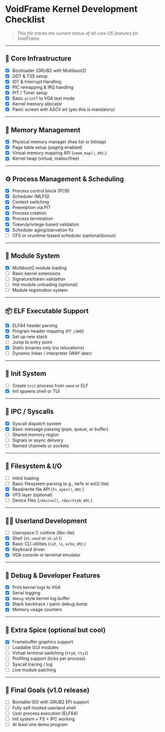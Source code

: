 # VoidFrame Kernel Development Checklist

> *This file tracks the current status of all core OS features for VoidFrame.*

---

## 🧱 Core Infrastructure

- [x] Bootloader (GRUB2 with Multiboot2)
- [x] GDT & TSS setup
- [x] IDT & Interrupt Handling
- [x] PIC remapping & IRQ handling
- [x] PIT / Timer setup
- [x] Basic `printf` to VGA text mode
- [x] Kernel memory allocator
- [x] Panic screen with ASCII art (yes this is mandatory)

---

## 🧠 Memory Management

- [x] Physical memory manager (free list or bitmap)
- [x] Page table setup (paging enabled)
- [x] Virtual memory mapping API (`vmem_map()`, etc.)
- [x] Kernel heap (virtual, malloc/free)

---

## ⚙️ Process Management & Scheduling

- [x] Process control block (PCB)
- [x] Scheduler (MLFQ)
- [x] Context switching
- [x] Preemption via PIT
- [x] Process creation
- [x] Process termination 
- [x] Token/privilege-based validation
- [x] Scheduler aging/starvation fix
- [ ] CFS or vruntime-based scheduler (optional/bonus)

---

## 🧩 Module System

- [x] Multiboot2 module loading
- [ ] Basic kernel extensions
- [ ] Signature/token validation
- [ ] Hot module unloading (optional)
- [ ] Module registration system

---

## 📦 ELF Executable Support

- [x] ELF64 header parsing
- [x] Program header mapping (`PT_LOAD`)
- [x] Set up new stack
- [ ] Jump to entry point
- [x] Static binaries only (no relocations)
- [ ] Dynamic linker / interpreter (WAY later)

---

## 🧠 Init System

- [ ] Create `init` process from `vmod` or ELF
- [x] Init spawns shell or TUI

---

## 💬 IPC / Syscalls

- [x] Syscall dispatch system
- [x] Basic message passing (pipe, queue, or buffer)
- [ ] Shared memory region
- [ ] Signals or async delivery
- [ ] Named channels or sockets

---

## 📁 Filesystem & I/O

- [ ] Initrd loading
- [ ] Basic filesystem parsing (e.g., tarfs or ext2-lite)
- [x] Read/write file API (`fs_open()`, etc.)
- [x] VFS layer (optional)
- [ ] Device files (`/dev/null`, `/dev/tty0`, etc.)

---

## 🧑‍💻 Userland Development

- [ ] Userspace C runtime (libc-lite)
- [x] Shell (`sh.vmod` or `sh.elf`)
- [x] Basic CLI utilities (`cat`, `ls`, `echo`, etc.)
- [x] Keyboard driver
- [x] VGA console or terminal emulator

---

## 🔧 Debug & Developer Features

- [x] Print kernel logs to VGA
- [x] Serial logging
- [x] `dmesg`-style kernel log buffer
- [x] Stack backtrace / panic debug dump
- [x] Memory usage counters

---

## 🌈 Extra Spice (optional but cool)

- [x] Framebuffer graphics support
- [ ] Loadable GUI modules
- [ ] Virtual terminal switching (`tty0`, `tty1`)
- [ ] Profiling support (ticks per process)
- [ ] Syscall tracing / log
- [ ] Live module patching

---

## 🏁 Final Goals (v1.0 release)

- [ ] Bootable ISO with GRUB2 EFI support
- [ ] Fully self-hosted userland shell
- [ ] User process execution (ELF64)
- [ ] Init system + FS + IPC working
- [ ] At least one demo program
